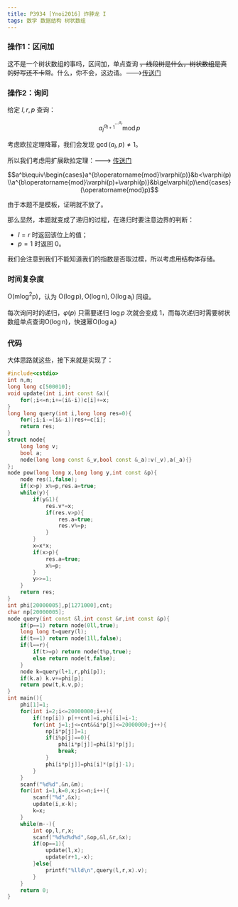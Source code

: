 ```yaml
---
title: P3934 [Ynoi2016] 炸脖龙 I
tags: 数学 数据结构 树状数组
---
```


### 操作1：区间加

这不是一个树状数组的事吗，区间加，单点查询 ~~，线段树是什么，树状数组是真的好写还不卡常~~。什么，你不会，这边请。--->[传送门](https://www.luogu.com.cn/problem/P3368)

### 操作2：询问

给定 $l,r,p$ 查询：

$$a_{l}^{a_{l+1}^{\cdots^{a_r}}} \operatorname{mod} p$$

考虑欧拉定理降幂，我们会发现 $\gcd(a_l,p)\ne 1$。

所以我们考虑用扩展欧拉定理：---> [传送门](https://www.luogu.com.cn/problem/P5091)

$$a^b\equiv\begin{cases}a^{b\operatorname{mod}\varphi(p)}&b<\varphi(p)\\a^{b\operatorname{mod}\varphi(p)+\varphi(p)}&b\ge\varphi(p)\end{cases}(\operatorname{mod}p)$$

由于本题不是模板，证明就不放了。

那么显然，本题就变成了递归的过程，在递归时要注意边界的判断：

- $l=r$ 时返回该位上的值；
- $p=1$ 时返回 $0$。

我们会注意到我们不能知道我们的指数是否取过模，所以考虑用结构体存储。

### 时间复杂度

$\mathrm {O(m\log^2p)}$，认为 $\mathrm{O(\log p),O(\log n),O(\log a_i)}$ 同级。

每次询问时的递归，$\varphi(p)$ 只需要递归 $\log p$ 次就会变成 $1$，而每次递归时需要树状数组单点查询$\mathrm{O(\log n)}$，快速幂$\mathrm{O(\log a_i)}$

### 代码

大体思路就这些，接下来就是实现了：

```cpp
#include<cstdio>
int n,m;
long long c[500010];
void update(int i,int const &x){
	for(;i<=n;i+=(i&-i))c[i]+=x;
}
long long query(int i,long long res=0){
	for(;i;i-=(i&-i))res+=c[i];
	return res;
}
struct node{
	long long v;
	bool a;
	node(long long const &_v,bool const &_a):v(_v),a(_a){}
};
node pow(long long x,long long y,int const &p){
	node res(1,false);
	if(x>p) x%=p,res.a=true;
	while(y){
		if(y&1){
			res.v*=x;
			if(res.v>p){
				res.a=true;
				res.v%=p;
			}
		}
		x=x*x;
		if(x>p){
			res.a=true;
			x%=p;
		}
		y>>=1;
	}
	return res;
}
int phi[20000005],p[1271000],cnt;
char np[20000005];
node query(int const &l,int const &r,int const &p){
	if(p==1) return node(0ll,true);
	long long t=query(l);
	if(t==1) return node(1ll,false);
	if(l==r){
		if(t>=p) return node(t%p,true);
		else return node(t,false);
	}
	node k=query(l+1,r,phi[p]);
	if(k.a) k.v+=phi[p];
	return pow(t,k.v,p);
}
int main(){
	phi[1]=1;
	for(int i=2;i<=20000000;i++){
		if(!np[i]) p[++cnt]=i,phi[i]=i-1;
		for(int j=1;j<=cnt&&i*p[j]<=20000000;j++){
			np[i*p[j]]=1;
			if(i%p[j]==0){
				phi[i*p[j]]=phi[i]*p[j];
				break;
			}
			phi[i*p[j]]=phi[i]*(p[j]-1);
		}
	}
	scanf("%d%d",&n,&m);
	for(int i=1,k=0,x;i<=n;i++){
		scanf("%d",&x);
		update(i,x-k);
		k=x;
	}
	while(m--){
		int op,l,r,x;
		scanf("%d%d%d%d",&op,&l,&r,&x);
		if(op==1){
			update(l,x);
			update(r+1,-x);
		}else{
			printf("%lld\n",query(l,r,x).v);
		}
	}
	return 0;
}
```